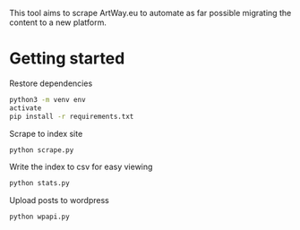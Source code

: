 This tool aims to scrape ArtWay.eu to automate as far possible migrating the content to a new platform.

# Getting started
Restore dependencies
```sh
python3 -m venv env
activate
pip install -r requirements.txt
```

Scrape to index site
```sh
python scrape.py
```

Write the index to csv for easy viewing
```sh
python stats.py
```

Upload posts to wordpress
```sh
python wpapi.py
```

